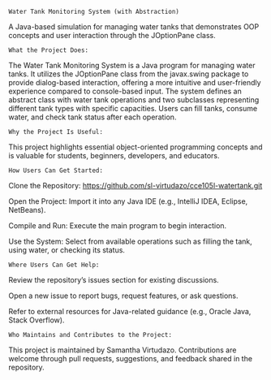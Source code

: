 	Water Tank Monitoring System (with Abstraction)

A Java-based simulation for managing water tanks that demonstrates OOP concepts and user interaction through the JOptionPane class.

	What the Project Does:
The Water Tank Monitoring System is a Java program for managing water tanks. It utilizes the JOptionPane class from the javax.swing package to provide dialog-based interaction, offering a more intuitive and user-friendly experience compared to console-based input. The system defines an abstract class with water tank operations and two subclasses representing different tank types with specific capacities. Users can fill tanks, consume water, and check tank status after each operation.

	Why the Project Is Useful:
This project highlights essential object-oriented programming concepts and is valuable for students, beginners, developers, and educators.

	How Users Can Get Started:
Clone the Repository: https://github.com/sl-virtudazo/cce105l-watertank.git

Open the Project: Import it into any Java IDE (e.g., IntelliJ IDEA, Eclipse, NetBeans).

Compile and Run: Execute the main program to begin interaction.

Use the System: Select from available operations such as filling the tank, using water, or checking its status.


	Where Users Can Get Help:
Review the repository’s issues section for existing discussions.

Open a new issue to report bugs, request features, or ask questions.

Refer to external resources for Java-related guidance (e.g., Oracle Java, Stack Overflow).

	Who Maintains and Contributes to the Project:
This project is maintained by Samantha Virtudazo. Contributions are welcome through pull requests, suggestions, and feedback shared in the repository.

